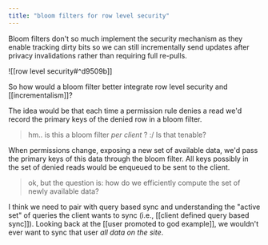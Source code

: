 ```yaml
---
title: "bloom filters for row level security"
---
```


Bloom filters don't so much implement the security mechanism as they enable tracking dirty bits so we can still incrementally send updates after privacy invalidations rather than requiring full re-pulls.

![[row level security#^d9509b]]

So how would a bloom filter better integrate row level security and [[incrementalism]]?

The idea would be that each time a permission rule denies a read we'd record the primary keys of the denied row in a bloom filter.

> hm.. is this a bloom filter _per client_ ? :/ Is that tenable?

When permissions change, exposing a new set of available data, we'd pass the primary keys of this data through the bloom filter. All keys possibly in the set of denied reads would be enqueued to be sent to the client.

> ok, but the question is: how do we efficiently compute the set of newly available data?

I think we need to pair with query based sync and understanding the "active set" of queries the client wants to sync (i.e., [[client defined query based sync]]). Looking back at the [[user promoted to god example]], we wouldn't ever want to sync that user _all data on the site_.